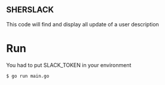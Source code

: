 SHERSLACK
---------

This code will find and display all update of a user description

# Run

You had to put SLACK_TOKEN in your environment

```bash
$ go run main.go
```